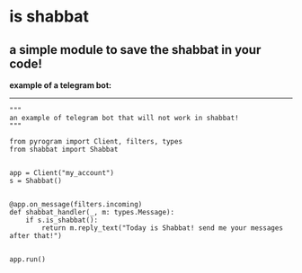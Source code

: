 # is shabbat

## a simple module to save the shabbat in your code!


**example of a telegram bot:**
___
```python3
"""
an example of telegram bot that will not work in shabbat!
"""

from pyrogram import Client, filters, types
from shabbat import Shabbat


app = Client("my_account")
s = Shabbat()


@app.on_message(filters.incoming)
def shabbat_handler(_, m: types.Message):
    if s.is_shabbat():
        return m.reply_text("Today is Shabbat! send me your messages after that!")


app.run()
```
